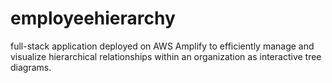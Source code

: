 # employeehierarchy
full-stack application deployed on AWS Amplify to efficiently manage and visualize hierarchical relationships within an organization as interactive tree diagrams.

